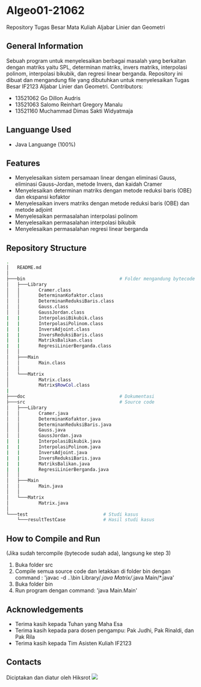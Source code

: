 # Algeo01-21062
Repository Tugas Besar Mata Kuliah Aljabar Linier dan Geometri

## General Information
Sebuah program untuk menyelesaikan berbagai masalah yang berkaitan dengan matriks yaitu SPL, determinan matriks, invers matriks, interpolasi polinom,
interpolasi bikubik, dan regresi linear berganda. Repository ini dibuat dan mengandung file yang dibutuhkan untuk menyelesaikan Tugas Besar IF2123 Aljabar Linier dan Geometri.
Contributors: 
- 13521062 Go Dillon Audris
- 13521063 Salomo Reinhart Gregory Manalu
- 13521160 Muchammad Dimas Sakti Widyatmaja

## Languange Used
- Java Languange (100%)

## Features
- Menyelesaikan sistem persamaan linear dengan eliminasi Gauss, eliminasi Gauss-Jordan, metode Invers, dan kaidah Cramer
- Menyelesaikan determinan matriks dengan metode reduksi baris (OBE) dan ekspansi kofaktor
- Menyelesaikan invers matriks dengan metode reduksi baris (OBE) dan metode adjoint
- Menyelesaikan permasalahan interpolasi polinom
- Menyelesaikan permasalahan interpolasi bikubik
- Menyelesaikan permasalahan regresi linear berganda

## Repository Structure
```bash
.
│   README.md
│
├───bin                                   # Folder mengandung bytecode
│   ├───Library
│   │       Cramer.class
│   │       DeterminanKofaktor.class
│   │       DeterminanReduksiBaris.class
│   │       Gauss.class
│   │       GaussJordan.class
|   |       InterpolasiBikubik.class
|   |       InterpolasiPolinom.class
|   |       InversAdjoint.class
|   |       InversReduksiBaris.class
|   |       MatriksBalikan.class
|   |       RegresiLinierBerganda.class
│   │
│   ├───Main
│   │       Main.class
│   │
│   └───Matrix
│           Matrix.class
│           Matrix$RowCol.class
|
├───doc                                   # Dokumentasi
├───src                                   # Source code
│   ├───Library
│   │       Cramer.java
│   │       DeterminanKofaktor.java
│   │       DeterminanReduksiBaris.java
│   │       Gauss.java
│   │       GaussJordan.java
|   |       InterpolasiBikubik.java
|   |       InterpolasiPolinom.java
|   |       InversAdjoint.java
|   |       InversReduksiBaris.java
|   |       MatriksBalikan.java
|   |       RegresiLinierBerganda.java
│   │
│   ├───Main
│   │       Main.java
│   │
│   └───Matrix
│           Matrix.java
│
└───test                            # Studi kasus
    └───resultTestCase              # Hasil studi kasus
```

## How to Compile and Run
(Jika sudah tercompile (bytecode sudah ada), langsung ke step 3)
1. Buka folder src
2. Compile semua source code dan letakkan di folder bin dengan command : 'javac -d ..\bin Library/*.java Matrix/*.java Main/*.java'
3. Buka folder bin
4. Run program dengan command: 'java Main.Main'


## Acknowledgements
- Terima kasih kepada Tuhan yang Maha Esa
- Terima kasih kepada para dosen pengampu: Pak Judhi, Pak Rinaldi, dan Pak Rila
- Terima kasih kepada Tim Asisten Kuliah IF2123

## Contacts
Diciptakan dan diatur oleh Hiksrot
![](https://user-images.githubusercontent.com/110383663/193578061-5ddcb1d7-ed7a-4441-b873-c4bc65addc9a.jpg)

